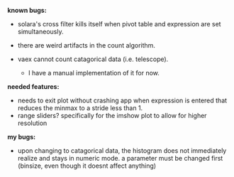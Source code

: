 **known bugs:**
  - solara's cross filter kills itself when pivot table and expression are set simultaneously.

  - there are weird artifacts in the count algorithm.
  - vaex cannot count catagorical data (i.e. telescope). 
    - I have a manual implementation of it for now.

**needed features:**
  - needs to exit plot without crashing app when expression is entered that reduces the minmax to a stride less than 1.
  - range sliders? specifically for the imshow plot to allow for higher resolution


**my bugs:**
  - upon changing to catagorical data, the histogram does not immediately realize and stays in numeric mode. a parameter must be changed first (binsize, even though it doesnt affect anything)

